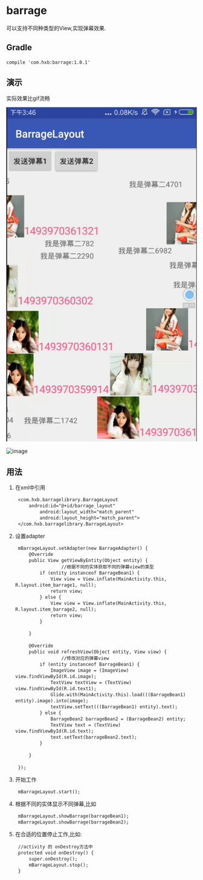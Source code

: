 
# barrage
可以支持不同种类型的View,实现弹幕效果.
## Gradle

	compile 'com.hxb:barrage:1.0.1'
 
## 演示

实际效果比gif流畅

 ![image](https://github.com/hello-hxb/barrage/blob/master/barragelayout.png)

 ![image](https://github.com/hello-hxb/barrage/blob/master/barrage.gif)
 
## 用法
1. 在xml中引用
		     
		<com.hxb.barragelibrary.BarrageLayout
			android:id="@+id/barrage_layout"
		        android:layout_width="match_parent"
		        android:layout_height="match_parent">
		</com.hxb.barragelibrary.BarrageLayout>
2. 设置adapter

        mBarrageLayout.setAdapter(new BarrageAdapter() {
            @Override
            public View getViewByEntity(Object entity) {
				        //根据不同的实体获取不同的弹幕view的类型
                if (entity instanceof BarrageBean1) {
                    View view = View.inflate(MainActivity.this, R.layout.item_barrage1, null);
                    return view;
                } else {
                    View view = View.inflate(MainActivity.this, R.layout.item_barrage2, null);
                    return view;
                }

            }

            @Override
            public void refreshView(Object entity, View view) {
			        	//修改对应的弹幕view
                if (entity instanceof BarrageBean1) {
                    ImageView image = (ImageView) view.findViewById(R.id.image);
                    TextView textView = (TextView) view.findViewById(R.id.text1);
                    Glide.with(MainActivity.this).load(((BarrageBean1) entity).image).into(image);
                    textView.setText(((BarrageBean1) entity).text);
                } else {
                    BarrageBean2 barrageBean2 = (BarrageBean2) entity;
                    TextView text = (TextView) view.findViewById(R.id.text);
                    text.setText(barrageBean2.text);
                }

            }

        });
3. 开始工作

		mBarrageLayout.start();
    
4. 根据不同的实体显示不同弹幕,比如

		mBarrageLayout.showBarrage(barrageBean1);
		mBarrageLayout.showBarrage(barrageBean2);
	 
5. 在合适的位置停止工作,比如:

		//activity 的 onDestroy方法中
		protected void onDestroy() {
			super.onDestroy();
			mBarrageLayout.stop();
		}

